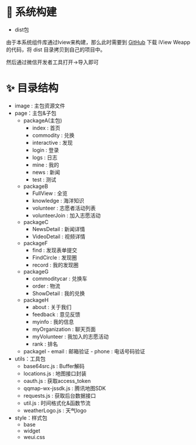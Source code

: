 # 🧧 系统构建
- dist包

由于本系统组件库通过Iview来构建，那么此时需要到 [GitHub](https://github.com/TalkingData/iview-weapp) 下载 iView Weapp 的代码，将 dist 目录拷贝到自己的项目中。

然后通过微信开发者工具打开->导入即可

# ✨ 目录结构
- image : 主包资源文件
- page：主包&子包
  - packageA(主包)
	- index : 首页
	- commodity : 兑换
	- interactive : 发现
	- login : 登录
	- logs : 日志
	- mine : 我的
	- news : 新闻
	- test : 测试
  - packageB
    - FullView : 全览
    - knowledge : 海洋知识
    - volunteer : 志愿者活动列表
    - volunteerJoin : 加入志愿活动
  - packageC
    - NewsDetail : 新闻详情
    - VideoDetail : 视频详情
  - packageF
     - find : 发现表单提交
     - FindCircle : 发现圈
     - record : 我的发现圈
   - packageG
      - commoditycar : 兑换车
      - order : 物流
      - ShowDetail : 我的兑换
    - packageH
      - about : 关于我们
      - feedback : 意见反馈
      - myinfo : 我的信息
      - myOrganization : 聊天页面
      - myVolunteer : 我加入的志愿活动
      - rank : 排名
    - packageI
			 - email : 邮箱验证
			 - phone : 电话号码验证
- utils：工具包
    - base64src.js : Buffer解码
    - locations.js : 地图接口封装
    - oauth.js : 获取access_token
    - qqmap-wx-jssdk.js : 腾讯地图SDK
    - requests.js : 获取后台数据接口
    - util.js : 时间格式化&函数节流
    - weatherLogo.js : 天气logo
- style：样式包
    - base
    - widget
    - weui.css
